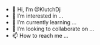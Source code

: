 - 👋 Hi, I’m @KlutchDj
- 👀 I’m interested in ...
- 🌱 I’m currently learning ...
- 💞️ I’m looking to collaborate on ...
- 📫 How to reach me ...

<!---
KlutchDj/KlutchDj is a ✨ special ✨ repository because its `README.md` (this file) appears on your GitHub profile.
You can click the Preview link to take a look at your changes.
--->
